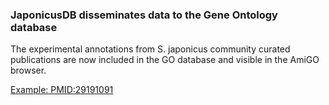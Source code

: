 ### JaponicusDB disseminates data to the Gene Ontology database
<!-- pombase_flags: frontpage -->
<!-- newsfeed_thumbnail: go-logo-icon.mini.png -->

The experimental annotations from S. japonicus community curated
publications are now included in the GO database and visible in the
AmiGO browser.

[Example: PMID:29191091](http://amigo.geneontology.org/amigo/reference/PMID:29191091)
